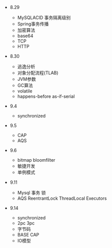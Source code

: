 - 8.29
  - MySQLACID 事务隔离级别
  - Spring事务传播
  - 加密算法
  - base64
  - TCP
  - HTTP
 
- 8.30
  - 逃逸分析
  - 对象分配流程(TLAB)
  - JVM参数
  - GC算法
  - volatile
  - happens\-before as\-if\-serial

- 9.4
  - synchronized
- 9.5
  - CAP
  - AQS
- 9.6
  - bitmap bloomfilter
  - 敏捷开发
  - 单例模式
- 9.11
  - Mysql 事务 锁
  - AQS ReentrantLock ThreadLocal Executors
- 9.14 
  - synchronized 
  - 2pc 3pc 
  - 字节码
  - BASE CAP
  - IO模型
